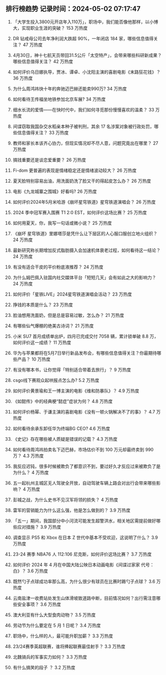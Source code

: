 
## 排行榜趋势 记录时间：2024-05-02 07:17:47
  
  1. 「大学生投入3800元开店年入110万」，职场中，我们能否像他那样，以小博大，实现职业生涯的突破？ 153 万热度
    
  2. DR 钻戒母公司去年净利润大跌超 90%，一年闭店 184 家，哪些信息值得关注？ 47 万热度
    
  3. 4月30日，神十七航天员带回31.5公斤「太空特产」，会带来哪些科研新成果？哪些信息值得关注？ 42 万热度
    
  4. 如何评价乌日娜执导，贾冰、谭卓、小沈阳主演的喜剧电影《末路狂花钱》？ 36 万热度
    
  5. 为什么周鸿祎快十年的奔驰迈巴赫还能卖990万? 34 万热度
    
  6. 如何看待王传福坐地铁参加北京车展? 34 万热度
    
  7. 细水长流的爱情——在快时代中，我们如何寻觅那份慢慢喜欢的温柔？ 33 万热度
    
  8. 间谍窃取我国杂交水稻亲本种子被判刑，其余 17 名涉案对象被行政处罚，哪些信息值得关注？ 33 万热度
    
  9. 教师和家长本该齐心协力，但现实情况却不尽人意，问题究竟出在哪里？ 27 万热度
    
  10. 搞钱重要还是谈恋爱重要？ 26 万热度
    
  11. Fi-dom 更普遍的表现是情绪稳定还是情绪波动较大？ 26 万热度
    
  12. 夏天脸特别容易出油，用洗面奶洗了脸又干的得起皮怎么办？ 26 万热度
    
  13. 电影《九龙城寨之围城》好看吗? 26 万热度
    
  14. 如何评价2024年5月米哈游《崩坏星穹铁道》星穹铁道演唱会？ 26 万热度
    
  15. 2024 季中冠军赛入围赛 T1 2:0 EST，如何评价这场比赛？ 25 万热度
    
  16. 如何用夏天，你，我写一句话或微小说？ 25 万热度
    
  17. 《崩坏 星穹铁道》里娜塔莎是凭什么让下层区的人心服口服创立地火组织？ 24 万热度
    
  18. 最新研究称长期增加反式脂肪摄入会加速机体衰老过程，如何看待这一结论？ 24 万热度
    
  19. 有没有适合干皮的平价粉底液推荐？ 24 万热度
    
  20. 为什么姆巴佩入驻国内社交媒体平台「短短几天」会有如此之大的影响力？ 24 万热度
    
  21. 如何评价「星铁LIVE」2024星穹铁道演唱会活动？ 23 万热度
    
  22. 挣钱的本质是什么？ 23 万热度
    
  23. 脸油想用洗面奶，但是总是容易过敏，怎么办？ 21 万热度
    
  24. 有哪些仙气爆棚的绝美古诗词？ 21 万热度
    
  25. 小米 SU7 首月成绩单出炉，四月已完成交付 7058 辆，累计锁单破 8.8 万，如何评价这一成绩？ 11 万热度
    
  26. 华为与苹果都将在5月7日举行新品发布会，有哪些信息值得关注？你最期待哪些产品？ 10 万热度
    
  27. 有没有哪本书，让你觉得「特别适合带着去旅行」？ 9 万热度
    
  28. csgo线下赛观众起哄报点怎么办? 5.2 万热度
    
  29. 如何评价黄景瑜和王一博主演的电影《维和防暴队》？ 4.9 万热度
    
  30. 《如懿传》中的经典梗“懿症”症状为何？ 4.8 万热度
    
  31. 如何评价杨幂、于谦主演的喜剧电影《没有一顿火锅解决不了的事》？ 4.7 万热度
    
  32. 如何看待余承东卸任华为终端BG CEO? 4.6 万热度
    
  33. 《史记》存在哪些被人质疑是错误的记载？ 4.3 万热度
    
  34. 如何看待周鸿祎拍卖名下迈巴赫，市场估价不到 100 万元却最终卖到 990 万？ 4.3 万热度
    
  35. 我反应迟钝，很多时候被欺负了都意识不到，要过好久才反应过来被欺负了是为什么？ 4 万热度
    
  36. 五一起杭州主城区无人驾驶全开放，自动驾驶车辆上路会对出行会带来哪些影响？ 4 万热度
    
  37. 彭城之战，为什么史书不见汉军将领的损失？ 4 万热度
    
  38. 雷军的营销能力为什么这么强，他是怎么做到的？ 3.9 万热度
    
  39. 「五一」期间，我国部分中小河流可能发生超警洪水，相关地区需提前做好哪些应对措施？ 3.9 万热度
    
  40. 调查显示 PS5 和 Xbox 在日本 Z 世代中基本不受欢迎，这说明了什么？ 3.9 万热度
    
  41. 23-24 赛季 NBA76 人 112:106 尼克斯，如何评价这场比赛？ 3.7 万热度
    
  42. 如何评价 2024 年 4 月在中国大陆公映日本动画电影《间谍过家家 代号：白》？ 3.6 万热度
    
  43. 既然勺子点球成功率那么高，为什么很少有球员在比赛时踢勺子点球？ 3.6 万热度
    
  44. 云南盐津一收费站处发生山体滑坡致道路中断，目前情况如何？出行需注意哪些安全事项？ 3.6 万热度
    
  45. 澳大利亚有什么大型食肉动物？ 3.5 万热度
    
  46. 劳动节为什么要定在 5 月 1 日呢？ 3.4 万热度
    
  47. 职场中，什么样的人，最可能升职加薪？ 3.3 万热度
    
  48. 23/24赛季英超联赛，谁将捧起联赛最佳射手？ 3.3 万热度
    
  49. 北魏骑兵的军事实力如何？ 3.3 万热度
    
  50. 有什么搞笑的段子 ？ 3.2 万热度
    